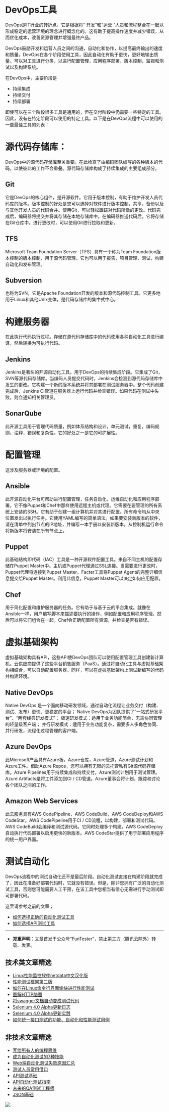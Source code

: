 # DevOps工具



DevOps是IT行业的转折点。它是根据将“ 开发”和“运营 ”人员和流程整合在一起以形成稳定的运营环境的理念进行概念化的。这有助于提高操作速度并减少错误，从而优化成本，改善资源管理并增强最终产品。

DevOps鼓励开发和运营人员之间的沟通，自动化和协作，以提高最终输出的速度和质量。DevOps在各个阶段使用工具，因此自动化有助于更快，更好地输出质量。可以对工具进行分类，以进行配置管理，应用程序部署，版本控制，监视和测试以及构建系统。

在DevOps中，主要阶段是

* 持续集成
* 持续交付
* 持续部署

即使可以在三个阶段很多工具是通用的，但在交付阶段中仍需要一些特定的工具。因此，没有在特定阶段可以使用的特定工具。以下是在DevOps流程中可以使用的一些最佳工具的列表：

# 源代码存储库：

DevOps中的源代码存储库至关重要。在此检查了由编码团队编写的各种版本的代码，以使彼此的工作不会重叠。源代码存储库构成了持续集成的主要组成部分。

## Git

它是DevOps的核心组件，是开源软件。它用于版本控制，有助于维护开发人员代码库的版本。版本控制的好处是您可以选择对软件进行版本控制，共享，备份以及与其他开发人员的代码合并。使用Git，可以轻松跟踪对代码所做的更改。代码完成后，编码器将提交并将其存储在本地存储库中。在编码器推送代码后，它将存储在Git仓库中。进行更改时，可以使用Git进行拉取和更新。

## TFS

Microsoft Team Foundation Server（TFS）具有一个称为Team Foundation版本控制的版本控制，用于源代码管理。它也可以用于报告，项目管理，测试，构建自动化和发布管理。

## Subversion

也称为SVN，它是Apache Foundation开发的版本和源代码控制工具。它更多地用于Linux和其他Unix变体，是代码存储库的集中式中心。

# 构建服务器

在此执行代码执行过程。存储在源代码存储库中的代码使用各种自动化工具进行编译，然后转换为可执行代码。

## Jenkins

Jenkins是著名的开源自动化工具，用于DevOps的持续集成阶段。它集成了Git，SVN等源代码存储库。当编码人员提交代码时，Jenkins会检测到源代码存储库中发生的更改。它构建一个新的版本系统并将其部署在测试服务器中。整个代码创建完成后，Jenkins CI管道在服务器上运行代码并检查错误。如果代码在测试中失败，则会通知相关管理员。

## SonarQube

此开源工具用于管理代码质量，例如体系结构和设计，单元测试，重复，编码规则，注释，错误和复杂性。它的好处之一是它的可扩展性。

# 配置管理

这涉及服务器或环境的配置。

## Ansible

此开源自动化平台可帮助进行配置管理，任务自动化，运维自动化和应用程序部署。它不像Puppet和Chef中那样使用远程主机或代理。它需要在要管理的所有系统上安装的SSH。它有助于创建一组计算机并对其进行配置。所有命令均从中央位置发出以执行任务。它使用YAML编写的简单语法。如果要安装新版本的软件，请在清单中列出节点的IP地址，并编写一本手册以安装新版本。从控制机运行命令将新版本将安装在所有节点上。

## Puppet

此基础结构即代码（IAC）工具是一种开源软件配置工具。来自不同主机的配置存储在Puppet Master中。主机或Puppet代理通过SSL连接。当需要进行更改时，Puppet代理将连接到Puppet Master。Facter工具将Puppet Agent的完整详细信息提交给Puppet Master。利用此信息，Puppet Master可以决定如何应用配置。

## Chef

用于简化配置和维护服务器的任务。它有助于与基于云的平台集成。就像在Ansible一样，用户编写脚本来描述要执行的操作，例如配置和应用程序管理。然后可以将它们组合在一起。Chef会正确配置所有资源，并检查是否有错误。

# 虚拟基础架构

虚拟基础架构具有API，这些API使DevOps团队可以使用配置管理工具创建新计算机。云供应商提供了这些平台销售服务（PaaS）。通过将自动化工具与虚拟基础架构相结合，可以自动配置服务器。同样，可以在虚拟基础架构上测试新编写的代码并构建环境。

## Native DevOps

Native DevOps 是一个面向移动研发领域，通过自动化流程让业务交付（构建、测试、发布）更快、更稳定的平台； Native DevOps为团队提供了“一站式研发平台”、“两套经典研发模式”； 极速研发模式：适用于业务功能简单，无需协同管理的轻量级客户端； 并行研发模式：适用于业务功能复杂，需要多人多角色协同、并行研发，流程化过程管理的客户端。

## Azure DevOps

此Microsoft产品具有Azure板，Azure仓库，Azure管道，Azure测试计划和Azure工件。借助Azure Repos，您可以拥有无​​限的云托管私有Git源代码存储库。Azure Pipelines用于持续集成和持续交付。Azure测试计划用于测试管理。Azure Artifacts是将工件添加到CI / CD管道。Azure董事会将计划，跟踪和讨论各个团队之间的工作。

## Amazon Web Services

此云服务具有AWS CodePipeline，AWS CodeBuild，AWS CodeDeploy和AWS CodeStar。AWS CodePipeline用于CI / CD流程，以构建，部署和测试代码。AWS CodeBuild会编译和测试源代码。它同时处理多个构建。AWS CodeDeploy自动执行代码部署以启用更快的新版本。AWS CodeStar提供了用于部署应用程序的统一用户界面。

# 测试自动化

DevOps流程中的测试自动化还不是最后阶段。自动化测试直接在构建阶段就完成了，因此在准备好部署代码时，它就没有错误。但是，除非您拥有广泛的自动化测试工具，否则您可能需要人工干预，在该工具中您相当有信心无需进行手动测试即可部署代码。

这里请参考之前的文章；
- [如何选择正确的自动化测试工具](https://mp.weixin.qq.com/s/_Ee78UW9CxRpV5MoTrfgCQ)
- [如何选择API测试工具](https://mp.weixin.qq.com/s/m2TNJDiqAAWYV9L6UP-29w)


---
* **郑重声明**：文章首发于公众号“FunTester”，禁止第三方（腾讯云除外）转载、发表。

## 技术类文章精选

- [Linux性能监控软件netdata中文汉化版](https://mp.weixin.qq.com/s/fdXtK-5WwKnxjLZdyg6-nA)
- [性能测试框架第二版](https://mp.weixin.qq.com/s/JPyGQ2DRC6EVBmZkxAoVWA)
- [如何在Linux命令行界面愉快进行性能测试](https://mp.weixin.qq.com/s/fwGqBe1SpA2V0lPfAOd04Q)
- [图解HTTP脑图](https://mp.weixin.qq.com/s/100Vm8FVEuXs0x6rDGTipw)
- [将swagger文档自动变成测试代码](https://mp.weixin.qq.com/s/SY8mVenj0zMe5b47GS9VSQ)
 - [Selenium 4.0 Alpha更新日志](https://mp.weixin.qq.com/s/tU7sm-pcbpRNwDU9D3OVTQ)
- [Selenium 4.0 Alpha更新实践](https://mp.weixin.qq.com/s/yT9wpO5o5aWBUus494TIHw)
- [如何统一接口测试的功能、自动化和性能测试用例](https://mp.weixin.qq.com/s/1xqtXNVw7BdUa03nVcsMTg)

## 非技术文章精选

- [写给所有人的编程思维](https://mp.weixin.qq.com/s/Oj33UCnYfbUgzsBzEm2GPQ)
- [成为自动化测试的7种技能](https://mp.weixin.qq.com/s/e-HAGMO0JLR7VBBWLvk0dQ)
- [Web端自动化测试失败原因汇总](https://mp.weixin.qq.com/s/qzFth-Q9e8MTms1M8L5TyA)
- [测试人员常用借口](https://mp.weixin.qq.com/s/0k_Ciud2sOpRb5PPiVzECw)
- [API测试基础](https://mp.weixin.qq.com/s/bkbUEa9CF21xMYSlhPcULw)
- [API自动化测试指南](https://mp.weixin.qq.com/s/uy_Vn_ZVUEu3YAI1gW2T_A)
- [未来的QA测试工程师](https://mp.weixin.qq.com/s/ngL4sbEjZm7OFAyyWyQ3nQ)
- [JSON基础](https://mp.weixin.qq.com/s/tnQmAFfFbRloYp8J9TYurw)


![](https://mmbiz.qpic.cn/mmbiz_jpg/13eN86FKXzCMW6WN4Wch71qNtGQvxLRSGejZpr37OWa7CDYg5e4ZeanaGWuBgRAX3jicJNIhcyyZPXbKByXcl7w/640?wx_fmt=jpeg&tp=webp&wxfrom=5&wx_lazy=1&wx_co=1)